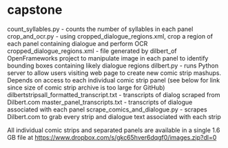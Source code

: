 # capstone

count_syllables.py - counts the number of syllables in each panel
crop_and_ocr.py - using cropped_dialogue_regions.xml, crop a region of each panel containing dialogue and perform OCR
cropped_dialogue_regions.xml - file generated by dilbert_of OpenFrameworks project to manipulate image in each panel to identify bounding boxes containing likely dialogue regions
dilbert.py - runs Python server to allow users visiting web page to create new comic strip mashups. Depends on access to each individual comic strip panel (see below for link since size of comic strip archive is too large for GitHub)
dilbertstripsall_formatted_transcript.txt - transcripts of dialog scraped from Dilbert.com
master_panel_transcripts.txt - transcripts of dialogue associated with each panel
scrape_comics_and_dialogue.py - scrapes Dilbert.com to grab every strip and dialogue text associated with each strip

All individual comic strips and separated panels are available in a single 1.6 GB file at https://www.dropbox.com/s/gkc65hver6dqgf0/images.zip?dl=0

